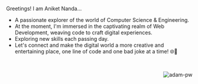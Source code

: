 Greetings! I am Aniket Nanda... 

* A passionate explorer of the world of Computer Science & Engineering.
* At the moment, I'm immersed in the captivating realm of Web Development, weaving code to craft digital experiences.
* Exploring new skills each passing day.
* Let's connect and make the digital world a more creative and entertaining place, one line of code and one bad joke at a time! 🌐🤪

<br>

<p><img align="right" src="https://github.com/Adam-pw/Adam-pw/blob/main/animation_500_kxa883sd.gif" alt="adam-pw" /></p>

